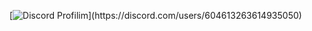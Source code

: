 [![Discord Profilim]([https://lanyard.cnrad.dev/api/604613263614935050](https://api.lanyard.rest/v1/users/604613263614935050))](https://discord.com/users/604613263614935050)
